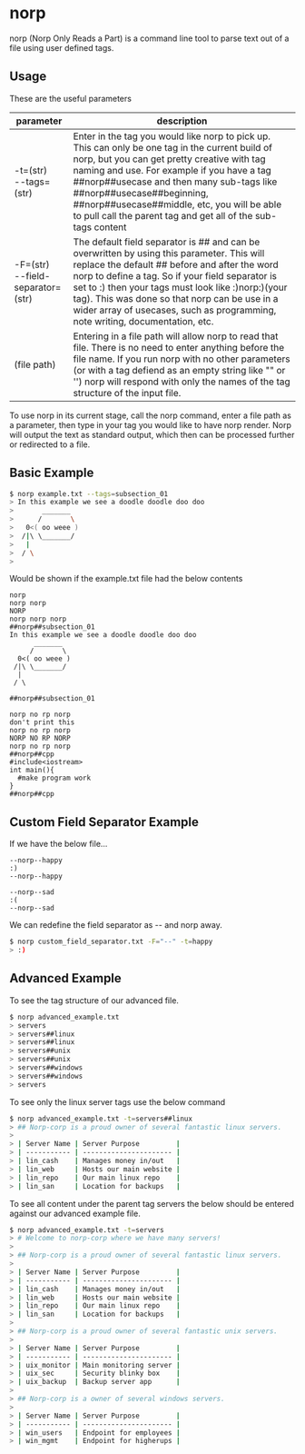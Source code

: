 # norp
norp (Norp Only Reads a Part) is a command line tool to parse text out of a file using user defined tags.

## Usage

These are the useful parameters

| parameter                              | description                                                                  |
| -------------------------------------- | ---------------------------------------------------------------------------- |
| -t=(str)<br>--tags=(str)               | Enter in the tag you would like norp to pick up. This can only be one tag in the current build of norp, but you can get pretty creative with tag naming and use. For example if you have a tag ##norp##usecase and then many sub-tags like ##norp##usecase##beginning, ##norp##usecase##middle, etc, you will be able to pull call the parent tag and get all of the sub-tags content |
| -F=(str)<br>--field-separator=(str)    | The default field separator is ## and can be overwritten by using this parameter. This will replace the default ## before and after the word norp to define a tag. So if your field separator is set to :) then your tags must look like :)norp:)(your tag). This was done so that norp can be use in a wider array of usecases, such as programming, note writing, documentation, etc. |
| (file path)                            | Entering in a file path will allow norp to read that file. There is no need to enter anything before the file name. If you run norp with no other parameters (or with a tag defiend as an empty string like "" or '') norp will respond with only the names of the tag structure of the input file. |

                               

To use norp in its current stage, call the norp command, enter a file path as a parameter, then type in your tag you would like to have norp render. Norp will output the text as standard output, which then can be processed further or redirected to a file.

## Basic Example

```bash
$ norp example.txt --tags=subsection_01
> In this example we see a doodle doodle doo doo
>       _______
>      /       \
>   0<( oo weee )
>  /|\ \_______/
>   |
>  / \
> 
```

Would be shown if the example.txt file had the below contents
```
norp
norp norp
NORP
norp norp norp
##norp##subsection_01
In this example we see a doodle doodle doo doo
      _______
     /       \
  0<( oo weee )
 /|\ \_______/
  |
 / \

##norp##subsection_01

norp no rp norp
don't print this
norp no rp norp
NORP NO RP NORP
norp no rp norp
##norp##cpp
#include<iostream>
int main(){
  #make program work
}
##norp##cpp
```

## Custom Field Separator Example

If we have the below file...

```
--norp--happy
:)
--norp--happy

--norp--sad
:(
--norp--sad
```

We can redefine the field separator as -- and norp away.

```bash
$ norp custom_field_separator.txt -F="--" -t=happy
> :)
```

## Advanced Example

To see the tag structure of our advanced file.

```bash
$ norp advanced_example.txt
> servers
> servers##linux
> servers##linux
> servers##unix
> servers##unix
> servers##windows
> servers##windows
> servers
```

To see only the linux server tags use the below command

```bash
$ norp advanced_example.txt -t=servers##linux
> ## Norp-corp is a proud owner of several fantastic linux servers.
> 
> | Server Name | Server Purpose         |
> | ----------- | ---------------------- |
> | lin_cash    | Manages money in/out   |
> | lin_web     | Hosts our main website |
> | lin_repo    | Our main linux repo    |
> | lin_san     | Location for backups   |
```

To see all content under the parent tag servers the below should be entered against our advanced example file.

```bash
$ norp advanced_example.txt -t=servers
> # Welcome to norp-corp where we have many servers!
> 
> ## Norp-corp is a proud owner of several fantastic linux servers.
> 
> | Server Name | Server Purpose         |
> | ----------- | ---------------------- |
> | lin_cash    | Manages money in/out   |
> | lin_web     | Hosts our main website |
> | lin_repo    | Our main linux repo    |
> | lin_san     | Location for backups   |
> 
> ## Norp-corp is a proud owner of several fantastic unix servers.
> 
> | Server Name | Server Purpose         |
> | ----------- | ---------------------- |
> | uix_monitor | Main monitoring server |
> | uix_sec     | Security blinky box    |
> | uix_backup  | Backup server app      |
> 
> ## Norp-corp is a owner of several windows servers.
> 
> | Server Name | Server Purpose         |
> | ----------- | ---------------------- |
> | win_users   | Endpoint for employees |
> | win_mgmt    | Endpoint for higherups |
```
